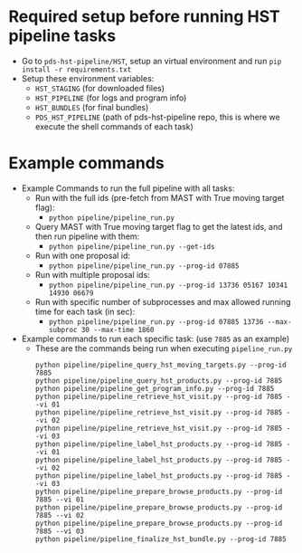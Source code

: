 #
# Required setup before running HST pipeline tasks
- Go to `pds-hst-pipeline/HST`, setup an virtual environment and run `pip install -r requirements.txt`
- Setup these environment variables:
    - `HST_STAGING` (for downloaded files)
    - `HST_PIPELINE` (for logs and program info)
    - `HST_BUNDLES` (for final bundles)
    - `PDS_HST_PIPELINE` (path of pds-hst-pipeline repo, this is where we execute the shell commands of each task)
#
# Example commands
- Example Commands to run the full pipeline with all tasks:
    - Run with the full ids (pre-fetch from MAST with True moving target flag):
        - `python pipeline/pipeline_run.py`
    - Query MAST with True moving target flag to get the latest ids, and then run pipeline with them:
        - `python pipeline/pipeline_run.py --get-ids`
    - Run with one proposal id:
        - `python pipeline/pipeline_run.py --prog-id 07885`
    - Run with multiple proposal ids:
        - `python pipeline/pipeline_run.py --prog-id 13736 05167 10341 14930 06679`
    - Run with specific number of subprocesses and max allowed running time for each task (in sec):
        - `python pipeline/pipeline_run.py --prog-id 07885 13736 --max-subproc 30 --max-time 1860`
- Example commands to run each specific task: (use `7885` as an example)
    - These are the commands being run when executing `pipeline_run.py`
        ```
        python pipeline/pipeline_query_hst_moving_targets.py --prog-id 7885
        python pipeline/pipeline_query_hst_products.py --prog-id 7885
        python pipeline/pipeline_get_program_info.py --prog-id 7885
        python pipeline/pipeline_retrieve_hst_visit.py --prog-id 7885 --vi 01
        python pipeline/pipeline_retrieve_hst_visit.py --prog-id 7885 --vi 02
        python pipeline/pipeline_retrieve_hst_visit.py --prog-id 7885 --vi 03
        python pipeline/pipeline_label_hst_products.py --prog-id 7885 --vi 01
        python pipeline/pipeline_label_hst_products.py --prog-id 7885 --vi 02
        python pipeline/pipeline_label_hst_products.py --prog-id 7885 --vi 03
        python pipeline/pipeline_prepare_browse_products.py --prog-id 7885 --vi 01
        python pipeline/pipeline_prepare_browse_products.py --prog-id 7885 --vi 02
        python pipeline/pipeline_prepare_browse_products.py --prog-id 7885 --vi 03
        python pipeline/pipeline_finalize_hst_bundle.py --prog-id 7885
        ```